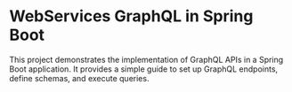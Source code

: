 # WebServices GraphQL in Spring Boot

This project demonstrates the implementation of GraphQL APIs in a Spring Boot application. It provides a simple guide to set up GraphQL endpoints, define schemas, and execute queries.
